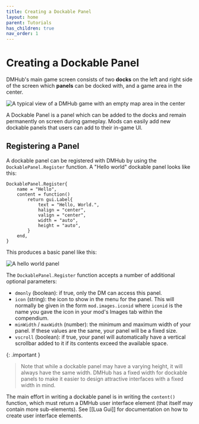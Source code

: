 ```yaml
---
title: Creating a Dockable Panel
layout: home
parent: Tutorials
has_children: true
nav_order: 1
---
```


# Creating a Dockable Panel

DMHub's main game screen consists of two **docks** on the left and right side of the screen which **panels** can be docked with, and a game area in the center.

![A typical view of a DMHub game with an empty map area in the center](https://cdn.discordapp.com/attachments/735956151547592804/995881311342432336/unknown.png)

A Dockable Panel is a panel which can be added to the docks and remain permanently on screen during gameplay. Mods can easily add new dockable panels that users can add to their in-game UI.

## Registering a Panel

A dockable panel can be registered with DMHub by using the `DockablePanel.Register` function. A "Hello world" dockable panel looks like this:

```
DockablePanel.Register{
	name = "Hello",
	content = function()
		return gui.Label{
			text = "Hello, World.",
			halign = "center",
			valign = "center",
			width = "auto",
			height = "auto",
		}
	end,
}
```

This produces a basic panel like this:

![A hello world panel](https://cdn.discordapp.com/attachments/735956151547592804/995897817128255589/unknown.png)

The `DockablePanel.Register` function accepts a number of additional optional parameters:

 - `dmonly` (boolean): if true, only the DM can access this panel.
 - `icon` (string): the icon to show in the menu for the panel. This will normally be given in the form `mod.images.iconid` where `iconid` is the name you gave the icon in your mod's Images tab within the compendium.
 - `minWidth` / `maxWidth` (number): the minimum and maximum width of your panel. If these values are the same, your panel will be a fixed size.
 - `vscroll` (boolean): if true, your panel will automatically have a vertical scrollbar added to it if its contents exceed the available space.

{: .important }
> Note that while a dockable panel may have a varying height, it will always have the same width. DMHub has a fixed width for dockable panels to make it easier to design attractive interfaces with a fixed width in mind.

The main effort in writing a dockable panel is in writing the `content()` function, which must return a DMHub user interface element (that itself may contain more sub-elements). See [[Lua Gui]] for documentation on how to create user interface elements.